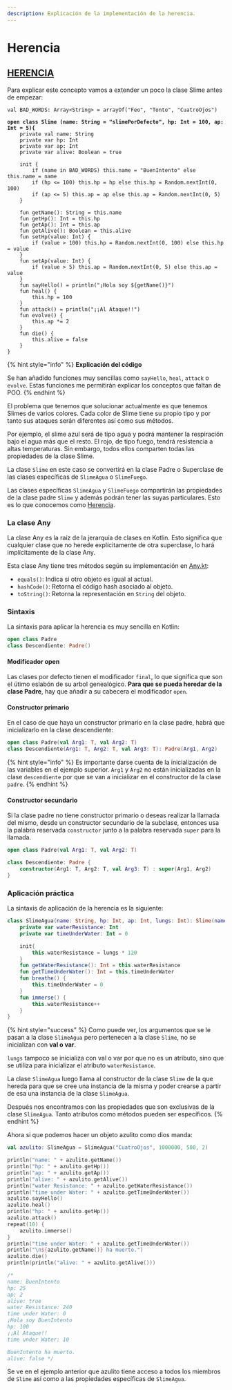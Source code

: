 ```yaml
---
description: Explicación de la implementación de la herencia.
---
```


# Herencia

## [HERENCIA](teoria-poo.md#herencia)

Para explicar este concepto vamos a extender un poco la clase Slime antes de empezar:

<pre class="language-kotlin"><code class="lang-kotlin">val BAD_WORDS: Array&#x3C;String> = arrayOf("Feo", "Tonto", "CuatroOjos")

<strong>open class Slime (name: String = "slimePorDefecto", hp: Int = 100, ap: Int = 5){
</strong>    private val name: String
    private var hp: Int
    private var ap: Int
    private var alive: Boolean = true

    init {
        if (name in BAD_WORDS) this.name = "BuenIntento" else this.name = name
        if (hp &#x3C;= 100) this.hp = hp else this.hp = Random.nextInt(0, 100)
        if (ap &#x3C;= 5) this.ap = ap else this.ap = Random.nextInt(0, 5)
    }
    
    fun getName(): String = this.name
    fun getHp(): Int = this.hp
    fun getAp(): Int = this.ap
    fun getAlive(): Boolean = this.alive
    fun setHp(value: Int) {
        if (value > 100) this.hp = Random.nextInt(0, 100) else this.hp = value
    }
    fun setAp(value: Int) {
        if (value > 5) this.ap = Random.nextInt(0, 5) else this.ap = value
    }
    fun sayHello() = println("¡Hola soy ${getName()}")
    fun heal() {
        this.hp = 100
    }
    fun attack() = println("¡¡Al Ataque!!")
    fun evolve() {
        this.ap *= 2
    }
    fun die() {
        this.alive = false
    }
}
</code></pre>

{% hint style="info" %}
**Explicación del código**

Se han añadido funciones muy sencillas como `sayHello`,  `heal`, `attack` o `evolve`. Estas funciones me permitirán explicar los conceptos que faltan de POO.
{% endhint %}

El problema que tenemos que solucionar actualmente es que tenemos Slimes de varios colores. Cada color de Slime tiene su propio tipo y por tanto sus ataques serán diferentes así como sus métodos.

Por ejemplo, el slime azul será de tipo agua y podrá mantener la respiración bajo el agua más que el resto. El rojo, de tipo fuego, tendrá resistencia a altas temperaturas. Sin embargo, todos ellos comparten todas las propiedades de la clase Slime.

La clase `Slime` en este caso se convertirá en la clase Padre o Superclase de las clases específicas de `SlimeAgua` o `SlimeFuego`.&#x20;

Las clases específicas `SlimeAgua` y `SlimeFuego` compartirán las propiedades de la clase padre `Slime` y además podrán tener las suyas particulares. Esto es lo que conocemos como [Herencia](teoria-poo.md#herencia).

### La clase Any

La clase Any es la raíz de la jerarquía de clases en Kotlin. Esto significa que cualquier clase que no herede explícitamente de otra superclase, lo hará implícitamente de la clase Any.

Esta clase Any tiene tres métodos según su implementación en [Any.kt](https://github.com/JetBrains/kotlin/blob/master/core/builtins/native/kotlin/Any.kt):

* `equals()`: Indica si otro objeto es igual al actual.
* `hashCode()`: Retorna el código hash asociado al objeto.
* `toString()`: Retorna la representación en `String` del objeto.

### Sintaxis

La sintaxis para aplicar la herencia es muy sencilla en Kotlin:

```kotlin
open class Padre
class Descendiente: Padre()
```

#### Modificador open

Las clases por defecto tienen el modificador `final`, lo que significa que son el útimo eslabón de su arbol genealógico. **Para que se pueda heredar de la clase Padre**, hay que añadir a su cabecera el modificador `open`.

#### Constructor primario

En el caso de que haya un constructor primario en la clase padre, habrá que inicializarlo en la clase descendiente:

```kotlin
open class Padre(val Arg1: T, val Arg2: T)
class Descendiente(Arg1: T, Arg2: T, val Arg3: T): Padre(Arg1, Arg2)
```

{% hint style="info" %}
Es importante darse cuenta de la inicialización de las variables en el ejemplo superior. `Arg1` y `Arg2` no están inicializadas en la clase `descendiente` por que se van a inicializar en el constructor de la clase `padre`.
{% endhint %}

#### Constructor secundario

Si la clase padre no tiene constructor primario o deseas realizar la llamada del mismo, desde un constructor secundario de la subclase, entonces usa la palabra reservada `constructor` junto a la palabra reservada `super` para la llamada.

```kotlin
open class Padre(val Arg1: T, val Arg2: T)

class Descendiente: Padre {
    constructor(Arg1: T, Arg2: T, val Arg3: T) : super(Arg1, Arg2)
}
```

### Aplicación práctica

La sintaxis de aplicación de la herencia es la siguiente:

```kotlin
class SlimeAgua(name: String, hp: Int, ap: Int, lungs: Int): Slime(name, hp, ap) {
    private var waterResistance: Int
    private var timeUnderWater: Int = 0

    init{
        this.waterResistance = lungs * 120
    }
    fun getWaterResistance(): Int = this.waterResistance
    fun getTimeUnderWater(): Int = this.timeUnderWater
    fun breathe() {
        this.timeUnderWater = 0
    }
    fun immerse() {
        this.waterResistance++
    }
}
```

{% hint style="success" %}
Como puede ver, los argumentos que se le pasan a la clase `SlimeAgua` pero pertenecen a la clase `Slime`, no se inicializan con **val o var**.

`lungs` tampoco se inicializa con val o var por que no es un atributo, sino que se utiliza para inicializar el atributo `waterResistance`.

La clase `SlimeAgua` luego llama al constructor de la clase `Slime` de la que hereda para que se cree una instancia de la misma y poder crearse a partir de esa una instancia de la clase `SlimeAgua`.

Después nos encontramos con las propiedades que son exclusivas de la clase `SlimeAgua`. Tanto atributos como métodos pueden ser específicos.&#x20;
{% endhint %}

Ahora si que podemos hacer un objeto azulito como dios manda:

```kotlin
val azulito: SlimeAgua = SlimeAgua("CuatroOjos", 1000000, 500, 2)

println("name: " + azulito.getName())
println("hp: " + azulito.getHp())
println("ap: " + azulito.getAp())
println("alive: " + azulito.getAlive())
println("water Resistance: " + azulito.getWaterResistance())
println("time under Water: " + azulito.getTimeUnderWater())
azulito.sayHello()
azulito.heal()
println("hp: " + azulito.getHp())
azulito.attack()
repeat(10) {
    azulito.immerse()
}
println("time under Water: " + azulito.getTimeUnderWater())
println("\n${azulito.getName()} ha muerto.")
azulito.die()
println(println("alive: " + azulito.getAlive()))

/* 
name: BuenIntento
hp: 25
ap: 2
alive: true
water Resistance: 240
time under Water: 0
¡Hola soy BuenIntento
hp: 100
¡¡Al Ataque!!
time under Water: 10

BuenIntento ha muerto.
alive: false */
```

Se ve en el ejemplo anterior que azulito tiene acceso a todos los miembros de `Slime` así como a las propiedades específicas de `SlimeAgua`.
